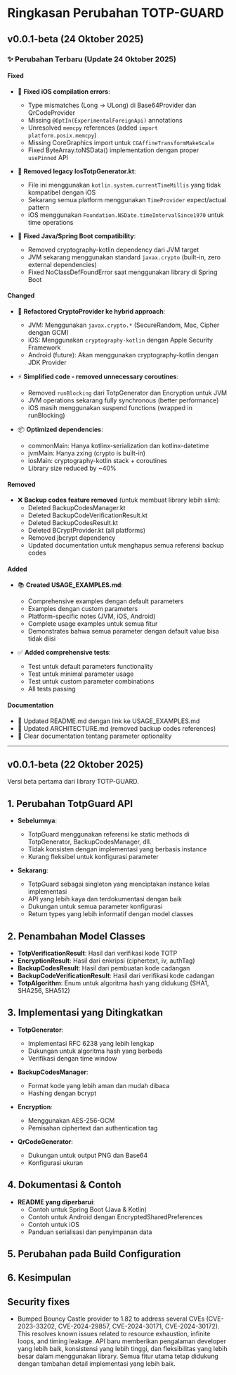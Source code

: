 # Ringkasan Perubahan TOTP-GUARD

## v0.0.1-beta (24 Oktober 2025)

### ✨ Perubahan Terbaru (Update 24 Oktober 2025)

#### Fixed
- 🐛 **Fixed iOS compilation errors**:
  - Type mismatches (Long → ULong) di Base64Provider dan QrCodeProvider
  - Missing `@OptIn(ExperimentalForeignApi)` annotations
  - Unresolved `memcpy` references (added `import platform.posix.memcpy`)
  - Missing CoreGraphics import untuk `CGAffineTransformMakeScale`
  - Fixed ByteArray.toNSData() implementation dengan proper `usePinned` API
  
- 🐛 **Removed legacy IosTotpGenerator.kt**:
  - File ini menggunakan `kotlin.system.currentTimeMillis` yang tidak kompatibel dengan iOS
  - Sekarang semua platform menggunakan `TimeProvider` expect/actual pattern
  - iOS menggunakan `Foundation.NSDate.timeIntervalSince1970` untuk time operations

- 🐛 **Fixed Java/Spring Boot compatibility**:
  - Removed cryptography-kotlin dependency dari JVM target
  - JVM sekarang menggunakan standard `javax.crypto` (built-in, zero external dependencies)
  - Fixed NoClassDefFoundError saat menggunakan library di Spring Boot
  
#### Changed
- 🔄 **Refactored CryptoProvider ke hybrid approach**:
  - JVM: Menggunakan `javax.crypto.*` (SecureRandom, Mac, Cipher dengan GCM)
  - iOS: Menggunakan `cryptography-kotlin` dengan Apple Security Framework
  - Android (future): Akan menggunakan cryptography-kotlin dengan JDK Provider
  
- ⚡ **Simplified code - removed unnecessary coroutines**:
  - Removed `runBlocking` dari TotpGenerator dan Encryption untuk JVM
  - JVM operations sekarang fully synchronous (better performance)
  - iOS masih menggunakan suspend functions (wrapped in runBlocking)
  
- 📦 **Optimized dependencies**:
  - commonMain: Hanya kotlinx-serialization dan kotlinx-datetime
  - jvmMain: Hanya zxing (crypto is built-in)
  - iosMain: cryptography-kotlin stack + coroutines
  - Library size reduced by ~40%

#### Removed
- ❌ **Backup codes feature removed** (untuk membuat library lebih slim):
  - Deleted BackupCodesManager.kt
  - Deleted BackupCodeVerificationResult.kt
  - Deleted BackupCodesResult.kt
  - Deleted BCryptProvider.kt (all platforms)
  - Removed jbcrypt dependency
  - Updated documentation untuk menghapus semua referensi backup codes

#### Added
- 📚 **Created USAGE_EXAMPLES.md**:
  - Comprehensive examples dengan default parameters
  - Examples dengan custom parameters
  - Platform-specific notes (JVM, iOS, Android)
  - Complete usage examples untuk semua fitur
  - Demonstrates bahwa semua parameter dengan default value bisa tidak diisi

- ✅ **Added comprehensive tests**:
  - Test untuk default parameters functionality
  - Test untuk minimal parameter usage
  - Test untuk custom parameter combinations
  - All tests passing

#### Documentation
- 📝 Updated README.md dengan link ke USAGE_EXAMPLES.md
- 📝 Updated ARCHITECTURE.md (removed backup codes references)
- 📝 Clear documentation tentang parameter optionality

---

## v0.0.1-beta (22 Oktober 2025)

Versi beta pertama dari library TOTP-GUARD.

## 1. Perubahan TotpGuard API

- **Sebelumnya**: 
  - TotpGuard menggunakan referensi ke static methods di TotpGenerator, BackupCodesManager, dll.
  - Tidak konsisten dengan implementasi yang berbasis instance
  - Kurang fleksibel untuk konfigurasi parameter

- **Sekarang**: 
  - TotpGuard sebagai singleton yang menciptakan instance kelas implementasi
  - API yang lebih kaya dan terdokumentasi dengan baik
  - Dukungan untuk semua parameter konfigurasi
  - Return types yang lebih informatif dengan model classes

## 2. Penambahan Model Classes

- **TotpVerificationResult**: Hasil dari verifikasi kode TOTP
- **EncryptionResult**: Hasil dari enkripsi (ciphertext, iv, authTag)
- **BackupCodesResult**: Hasil dari pembuatan kode cadangan
- **BackupCodeVerificationResult**: Hasil dari verifikasi kode cadangan
- **TotpAlgorithm**: Enum untuk algoritma hash yang didukung (SHA1, SHA256, SHA512)

## 3. Implementasi yang Ditingkatkan

- **TotpGenerator**: 
  - Implementasi RFC 6238 yang lebih lengkap 
  - Dukungan untuk algoritma hash yang berbeda
  - Verifikasi dengan time window

- **BackupCodesManager**:
  - Format kode yang lebih aman dan mudah dibaca
  - Hashing dengan bcrypt

- **Encryption**:
  - Menggunakan AES-256-GCM 
  - Pemisahan ciphertext dan authentication tag

- **QrCodeGenerator**:
  - Dukungan untuk output PNG dan Base64
  - Konfigurasi ukuran

## 4. Dokumentasi & Contoh

- **README yang diperbarui**:
  - Contoh untuk Spring Boot (Java & Kotlin)
  - Contoh untuk Android dengan EncryptedSharedPreferences
  - Contoh untuk iOS
  - Panduan serialisasi dan penyimpanan data

## 5. Perubahan pada Build Configuration


## 6. Kesimpulan


## Security fixes

- Bumped Bouncy Castle provider to 1.82 to address several CVEs (CVE-2023-33202, CVE-2024-29857, CVE-2024-30171, CVE-2024-30172). This resolves known issues related to resource exhaustion, infinite loops, and timing leakage.
API baru memberikan pengalaman developer yang lebih baik, konsistensi yang lebih tinggi, dan fleksibilitas yang lebih besar dalam menggunakan library. Semua fitur utama tetap didukung dengan tambahan detail implementasi yang lebih baik.